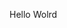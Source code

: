 Hello Wolrd





































































































































































































































































































































































































































































































































































































































































































































































































































































































































































































































































































































































































































































































































































































































































































































































































































































































































































































































































































































































































































































































































































































































































































































































































































































































































































































































































































































































































































































































































































































































































































































































































































































































































































































































































































































































































































































































































































































































































































































































































































































































































































































































































































































































































































































































































































































































































































































































































































































































































































































































































































































